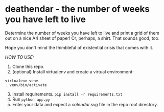 # deathendar - the number of weeks you have left to live
Determine the number of weeks you have left to live and print a grid of them out on a nice A4 sheet of paper! Or, perhaps, a shirt. That sounds good, too.

Hope you don't mind the thimbleful of existential crisis that comes with it.

*HOW TO USE:*
1. Clone this repo.
2.  (optional) Install virtualenv and create a virtual environment:
```
virtualenv venv
. venv/bin/activate
```
3. Install requirements.
`pip install -r requirements.txt`
4. Run `python app.py`
5. Enter your data and expect a *calendar.svg* file in the repo root directory.

